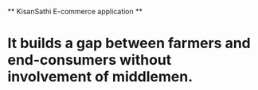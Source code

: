 ** KisanSathi E-commerce application **
# It builds a gap between farmers and end-consumers without involvement of middlemen.
